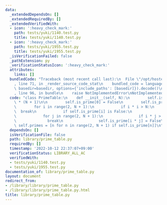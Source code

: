 ```yaml
---
data:
  _extendedDependsOn: []
  _extendedRequiredBy: []
  _extendedVerifiedWith:
  - icon: ':heavy_check_mark:'
    path: tests/yuki/1140.test.py
    title: tests/yuki/1140.test.py
  - icon: ':heavy_check_mark:'
    path: tests/yuki/1955.test.py
    title: tests/yuki/1955.test.py
  _isVerificationFailed: false
  _pathExtension: py
  _verificationStatusIcon: ':heavy_check_mark:'
  attributes:
    links: []
  bundledCode: "Traceback (most recent call last):\n  File \"/opt/hostedtoolcache/PyPy/3.7.13/x64/site-packages/onlinejudge_verify/documentation/build.py\"\
    , line 71, in _render_source_code_stat\n    bundled_code = language.bundle(stat.path,\
    \ basedir=basedir, options={'include_paths': [basedir]}).decode()\n  File \"/opt/hostedtoolcache/PyPy/3.7.13/x64/site-packages/onlinejudge_verify/languages/python.py\"\
    , line 96, in bundle\n    raise NotImplementedError\nNotImplementedError\n"
  code: "class PrimeTable:\n    def __init__(self, N):\n        self.is_prime = [True]\
    \ * (N + 1)\n\n        self.is_prime[0] = False\n        self.is_prime[1] = False\n\
    \        for i in range(2, N + 1):\n            if i * i > N:\n              \
    \  break\n            if self.is_prime[i] is False:\n                continue\n\
    \            for j in range(2, N + 1):\n                if i * j > N:\n      \
    \              break\n                self.is_prime[i * j] = False\n\n       \
    \ self.primes = [n for n in range(2, N + 1) if self.is_prime[n]]\n"
  dependsOn: []
  isVerificationFile: false
  path: library/prime_table.py
  requiredBy: []
  timestamp: '2022-10-12 22:37:07+09:00'
  verificationStatus: LIBRARY_ALL_AC
  verifiedWith:
  - tests/yuki/1140.test.py
  - tests/yuki/1955.test.py
documentation_of: library/prime_table.py
layout: document
redirect_from:
- /library/library/prime_table.py
- /library/library/prime_table.py.html
title: library/prime_table.py
---
```


